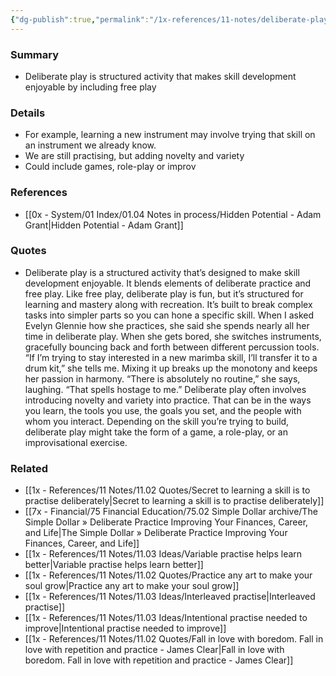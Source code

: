 ```yaml
---
{"dg-publish":true,"permalink":"/1x-references/11-notes/deliberate-play-is-better-than-deliberate-practise/","title":"Deliberate play is better than deliberate practise","created":"2024-06-04T17:55:20.033+03:00","updated":"2024-06-04T17:58:31.823+03:00"}
---
```



### Summary
- Deliberate play is structured activity that makes skill development enjoyable by including free play

### Details
- For example, learning a new instrument may involve trying that skill on an instrument we already know. 
- We are still practising, but adding novelty and variety
- Could include games, role-play or improv

### References
- [[0x - System/01 Index/01.04 Notes in process/Hidden Potential - Adam Grant\|Hidden Potential - Adam Grant]]

### Quotes
- Deliberate play is a structured activity that’s designed to make skill development enjoyable. It blends elements of deliberate practice and free play. Like free play, deliberate play is fun, but it’s structured for learning and mastery along with recreation. It’s built to break complex tasks into simpler parts so you can hone a specific skill. When I asked Evelyn Glennie how she practices, she said she spends nearly all her time in deliberate play. When she gets bored, she switches instruments, gracefully bouncing back and forth between different percussion tools. “If I’m trying to stay interested in a new marimba skill, I’ll transfer it to a drum kit,” she tells me. Mixing it up breaks up the monotony and keeps her passion in harmony. “There is absolutely no routine,” she says, laughing. “That spells hostage to me.” Deliberate play often involves introducing novelty and variety into practice. That can be in the ways you learn, the tools you use, the goals you set, and the people with whom you interact. Depending on the skill you’re trying to build, deliberate play might take the form of a game, a role-play, or an improvisational exercise.

### Related
- [[1x - References/11 Notes/11.02 Quotes/Secret to learning a skill is to practise deliberately\|Secret to learning a skill is to practise deliberately]]
- [[7x - Financial/75 Financial Education/75.02 Simple Dollar archive/The Simple Dollar » Deliberate Practice Improving Your Finances, Career, and Life\|The Simple Dollar » Deliberate Practice Improving Your Finances, Career, and Life]]
- [[1x - References/11 Notes/11.03 Ideas/Variable practise helps learn better\|Variable practise helps learn better]]
- [[1x - References/11 Notes/11.02 Quotes/Practice any art to make your soul grow\|Practice any art to make your soul grow]]
- [[1x - References/11 Notes/11.03 Ideas/Interleaved practise\|Interleaved practise]]
- [[1x - References/11 Notes/11.03 Ideas/Intentional practise needed to improve\|Intentional practise needed to improve]]
- [[1x - References/11 Notes/11.02 Quotes/Fall in love with boredom. Fall in love with repetition and practice - James Clear\|Fall in love with boredom. Fall in love with repetition and practice - James Clear]]
